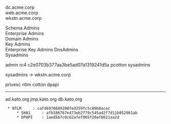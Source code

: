 

dc.acme.corp   
web.acme.corp  
wkstn.acme.corp

Schema Admins        
Enterprise Admins    
Domain Admins        
Key Admins           
Enterprise Key Admins
DnsAdmins            
Sysadmins            



admin rc4 c2e0703b377aa3be5ad07a1319241d5a
pcotton sysadmins

sysadmins -> wkstn.acme.corp


privesc
ntlm cotton
dpapi



----------- 
ad.kato.org 
jmp.kato.org
db.kato.org 



```
 * NTLM     : cafd6970609208fed259fc5c89b8acac
	 * SHA1     : afb186767e473eb2f79c545a42f7d11b852861ab
	 * DPAPI    : 1aed5b7c0c62afef065f20af6621aa2d
```